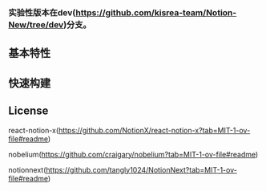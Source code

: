 ### 实验性版本在dev(https://github.com/kisrea-team/Notion-New/tree/dev)分支。
## 基本特性


## 快速构建


## License
react-notion-x(https://github.com/NotionX/react-notion-x?tab=MIT-1-ov-file#readme)

nobelium(https://github.com/craigary/nobelium?tab=MIT-1-ov-file#readme)

notionnext(https://github.com/tangly1024/NotionNext?tab=MIT-1-ov-file#readme)
